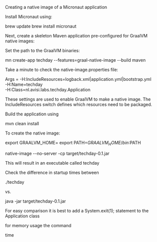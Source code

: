 Creating a native image of a Micronaut application

Install Micronaut using:

brew update
brew install micronaut

Next, create a skeleton Maven application pre-configured for GraalVM native images:

Set the path to the GraalVM binaries:


mn create-app techday --features=graal-native-image --build maven


Take a minute to check the native-image.properties file:

Args = -H:IncludeResources=logback.xml|application.yml|bootstrap.yml \
       -H:Name=techday \
       -H:Class=nl.avisi.labs.techday.Application


These settings are used to enable GraalVM to make a native image. The IncludeResources switch defines which resources need to be packaged.

Build the application using 

mvn clean install

To create the native image:

export GRAALVM_HOME=<path to GraalVM Home>
export PATH=$GRAALVM_HOME/bin:$PATH

native-image --no-server -cp target/techday-0.1.jar

This will result in an executable called techday

Check the difference in startup times between 

./techday

vs. 

java -jar target/techday-0.1.jar

For easy comparison it is best to add a System.exit(1); statement to the Application class

for memory usage the command

time 







